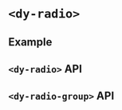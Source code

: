 # `<dy-radio>`

## Example

<gbp-example
  name="dy-radio-group"
  props='{"orientation": "vertical", "options": [{"label": "Option 1"}, {"label": "Option 2"}, {"label": "Option 3"}], "value": "Option 1", "@change": "(evt) => evt.currentTarget.value = evt.detail"}'
  src="https://esm.sh/duoyun-ui/elements/radio"></gbp-example>

## `<dy-radio>` API

<gbp-api name="dy-radio" src="/src/elements/radio.ts"></gbp-api>

## `<dy-radio-group>` API

<gbp-api name="dy-radio-group" src="/src/elements/radio.ts"></gbp-api>
